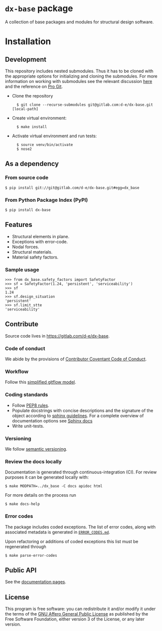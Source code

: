 # `dx-base` package

A collection of base packages and modules for structural design software.

# Installation

## Development

This repository includes nested submodules. Thus it has to be cloned with the
appropriate options for initializing and cloning the submodules. For more
information on working with submodules see the relevant discussion
[here][nested-submodules] and the reference on [Pro Git][pro-git-submodules].

* Clone the repository

        $ git clone --recurse-submodules git@gitlab.com:d-e/dx-base.git [local-path]

* Create virtual environment:

        $ make install

* Activate virtual environment and run tests:

        $ source venv/bin/activate
        $ nose2

## As a dependency

### From source code

```
$ pip install git://git@gitlab.com/d-e/dx-base.git#egg=dx_base
```

### From Python Package Index (PyPI)

```
$ pip install dx-base
```

## Features

* Structural elements in plane.
* Exceptions with error-code.
* Nodal forces.
* Structural materials.
* Material safety factors.

### Sample usage

```
>>> from dx_base.safety_factors import SafetyFactor
>>> sf = SafetyFactor(1.24, 'persistent', 'serviceability')
>>> sf
1.24
>>> sf.design_situation
'persistent'
>>> sf.limit_stte
'serviceability'
```

## Contribute

Source code lives in https://gitlab.com/d-e/dx-base.

### Code of conduct

We abide by the provisions of [Contributor Coventant Code of Conduct][COC].

### Workflow

Follow this [simplified gitflow model][gitflow].

### Coding standards

* Follow [PEP8 rules](https://www.python.org/dev/peps/pep-0008/).
* Populate docstrings with concise descriptions and the signature
  of the object according to [sphinx guidelines][sphinx-sig]. For a
  complete overview of documentation options see
  [Sphinx docs](http://www.sphinx-doc.org)
* Write unit-tests.

### Versioning

We follow [semantic versioning][semver].

### Review the docs locally

Documentation is generated through continuous-integration (CI). For
review purposes it can be generated locally with:

```
$ make MODPATH=../dx_base -C docs apidoc html
```

For more details on the process run

```
$ make docs-help
```

### Error codes

The package includes coded exceptions. The list of error codes, along
with associated metadata is generated in [`ERROR_CODES.md`](ERROR_CODES.md).

Upon refactoring or additions of coded exceptions this list must be
regenerated through

```
$ make parse-error-codes
```

## Public API

See the [documentation pages](https://d-e.gitlab.io/dx-base/).

## License

This program is free software: you can redistribute it and/or modify
it under the terms of the [GNU Affero General Public License](LICENSE) as
published by the Free Software Foundation, either version 3 of the
License, or any later version.

[gitflow]: https://gitlab.com/d-e/dx-utilities/wikis/git-workflow
[semver]: https://semver.org/
[COC]: https://www.contributor-covenant.org/version/1/4/code-of-conduct
[sphinx-sig]: http://www.sphinx-doc.org/en/master/usage/restructuredtext/domains.html#info-field-lists
[nested-submodules]: http://social.d-e.gr/techblog/posts/10-python-projects-with-git-submodules
[pro-git-submodules]: https://git-scm.com/book/en/v2/Git-Tools-Submodules
